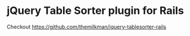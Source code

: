 # jQuery Table Sorter plugin for Rails

Checkout https://github.com/themilkman/jquery-tablesorter-rails
